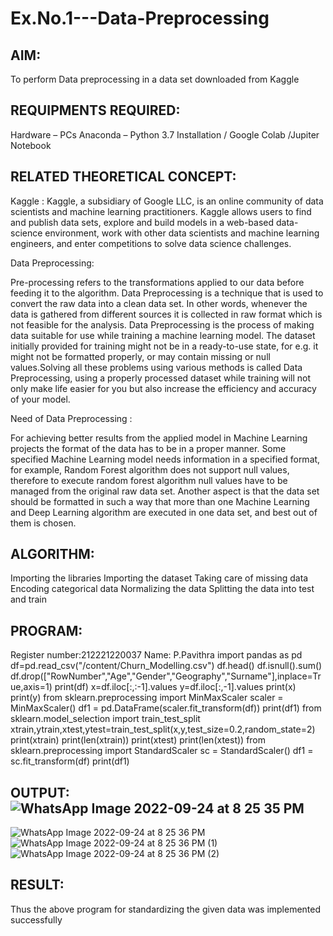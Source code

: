 # Ex.No.1---Data-Preprocessing
## AIM:

To perform Data preprocessing in a data set downloaded from Kaggle

## REQUIPMENTS REQUIRED:
Hardware – PCs
Anaconda – Python 3.7 Installation / Google Colab /Jupiter Notebook

## RELATED THEORETICAL CONCEPT:

Kaggle :
Kaggle, a subsidiary of Google LLC, is an online community of data scientists and machine learning practitioners. Kaggle allows users to find and publish data sets, explore and build models in a web-based data-science environment, work with other data scientists and machine learning engineers, and enter competitions to solve data science challenges.

Data Preprocessing:

Pre-processing refers to the transformations applied to our data before feeding it to the algorithm. Data Preprocessing is a technique that is used to convert the raw data into a clean data set. In other words, whenever the data is gathered from different sources it is collected in raw format which is not feasible for the analysis.
Data Preprocessing is the process of making data suitable for use while training a machine learning model. The dataset initially provided for training might not be in a ready-to-use state, for e.g. it might not be formatted properly, or may contain missing or null values.Solving all these problems using various methods is called Data Preprocessing, using a properly processed dataset while training will not only make life easier for you but also increase the efficiency and accuracy of your model.

Need of Data Preprocessing :

For achieving better results from the applied model in Machine Learning projects the format of the data has to be in a proper manner. Some specified Machine Learning model needs information in a specified format, for example, Random Forest algorithm does not support null values, therefore to execute random forest algorithm null values have to be managed from the original raw data set.
Another aspect is that the data set should be formatted in such a way that more than one Machine Learning and Deep Learning algorithm are executed in one data set, and best out of them is chosen.


## ALGORITHM:
Importing the libraries
Importing the dataset
Taking care of missing data
Encoding categorical data
Normalizing the data
Splitting the data into test and train

## PROGRAM:

Register number:212221220037
Name: P.Pavithra
import pandas as pd
df=pd.read_csv("/content/Churn_Modelling.csv")
df.head()
df.isnull().sum()
df.drop(["RowNumber","Age","Gender","Geography","Surname"],inplace=True,axis=1)
print(df)
x=df.iloc[:,:-1].values
y=df.iloc[:,-1].values
print(x)
print(y)
from sklearn.preprocessing import MinMaxScaler
scaler = MinMaxScaler()
df1 = pd.DataFrame(scaler.fit_transform(df))
print(df1)
from sklearn.model_selection import train_test_split
xtrain,ytrain,xtest,ytest=train_test_split(x,y,test_size=0.2,random_state=2)
print(xtrain)
print(len(xtrain))
print(xtest)
print(len(xtest))
from sklearn.preprocessing import StandardScaler
sc = StandardScaler()
df1 = sc.fit_transform(df)
print(df1)

## OUTPUT:![WhatsApp Image 2022-09-24 at 8 25 35 PM](https://user-images.githubusercontent.com/115135775/194694227-8752802d-af16-48ad-a8ef-126985ca46eb.jpeg)
![WhatsApp Image 2022-09-24 at 8 25 36 PM](https://user-images.githubusercontent.com/115135775/194694239-7602f743-eae9-4929-a9f8-3328ef64db20.jpeg)
![WhatsApp Image 2022-09-24 at 8 25 36 PM (1)](https://user-images.githubusercontent.com/115135775/194694254-76203660-ad97-4c1a-ba81-99188d9ddcef.jpeg)
![WhatsApp Image 2022-09-24 at 8 25 36 PM (2)](https://user-images.githubusercontent.com/115135775/194694258-baa297a3-bacf-4c5e-a807-42dbb9a4afc0.jpeg)



## RESULT:
Thus the above program for standardizing the given data was implemented successfully

